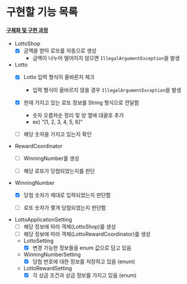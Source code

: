 # 구현할 기능 목록

#### [구체화 및 구현 과정](./PROCESS.md)

- LottoShop
    - [x] 금액을 받아 로또를 자동으로 생성
      - 금액이 나누어 떨어지지 않으면 `IllegalArgumentException`을 발생


- Lotto
    - [x] Lotto 입력 형식이 올바른지 체크
      - 입력 형식이 올바르지 않을 경우 `IllegalArgumentException`을 발생
    - [x] 현재 가지고 있는 로또 정보를 String 형식으로 전달함
      - 숫자 오름차순 정리 및 양 옆에 대괄호 추가
      - ex) "[1, 2, 3, 4, 5, 6]"
    - [ ] 해당 숫자을 가지고 있는지 확인


- RewardCoordinator
    - [ ] WinningNumber를 생성
    - [ ] 해당 로또가 당첨되었는지를 판단


- WinningNumber
    - [x] 당첨 숫자가 제대로 입력되었는지 판단함
    - [ ] 로또 숫자가 몇개 당첨되었는지 판단함


- LottoApplicationSetting
  - [ ] 해당 정보에 따라 객체(LottoShop)를 생성 
  - [ ] 해당 정보에 따라 객체(LottoRewardCoordinator)를 생성
  - LottoSetting
    - [x] 변경 가능한 정보들을 enum 값으로 담고 있음
  - WinningNumberSetting
    - [x] 당첨 번호에 대한 정보를 저장하고 있음 (enum)
  - LottoRewardSetting
    - [x] 각 상금 조건과 상금 정보를 가지고 있음 (enum)